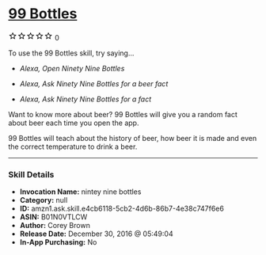 # [99 Bottles](http://alexa.amazon.com/#skills/amzn1.ask.skill.e4cb6118-5cb2-4d6b-86b7-4e38c747f6e6)
![0 stars](../../images/ic_star_border_black_18dp_1x.png)![0 stars](../../images/ic_star_border_black_18dp_1x.png)![0 stars](../../images/ic_star_border_black_18dp_1x.png)![0 stars](../../images/ic_star_border_black_18dp_1x.png)![0 stars](../../images/ic_star_border_black_18dp_1x.png) 0

To use the 99 Bottles skill, try saying...

* *Alexa, Open Ninety Nine Bottles*

* *Alexa, Ask Ninety Nine Bottles for a beer fact*

* *Alexa, Ask Ninety Nine Bottles for a fact*

Want to know more about beer? 99 Bottles will give you a random fact about beer each time you open the app. 

99 Bottles will teach about the history of beer, how beer it is made and even the correct temperature to drink a beer.

***

### Skill Details

* **Invocation Name:** nintey nine bottles
* **Category:** null
* **ID:** amzn1.ask.skill.e4cb6118-5cb2-4d6b-86b7-4e38c747f6e6
* **ASIN:** B01N0VTLCW
* **Author:** Corey Brown
* **Release Date:** December 30, 2016 @ 05:49:04
* **In-App Purchasing:** No
